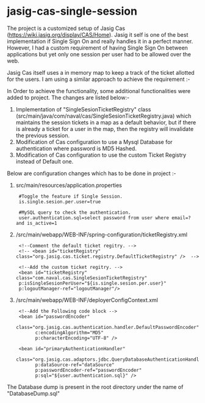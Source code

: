 # jasig-cas-single-session 

The project is a customized setup of Jasig Cas (https://wiki.jasig.org/display/CAS/Home). Jasig it self is one of the best implementation if Single Sign On and really handles it in a perfect manner. However, I had a custom requirement of having Single Sign On between applications but yet only one session per user had to be allowed over the web. 
 
Jasig Cas itself uses a in memory map to keep a track of the ticket allotted for the users. I am using a similar approach to achieve the requirement :- 
 
In Order to achieve the functionality, some additional functionalities were added to project. The changes are listed below:- 
 
1. Implementation of "SingleSesionTicketRegistry" class (src/main/java/com/naval/cas/SingleSesionTicketRegistry.java) which maintains the session tickets in a map as a default behavior, but if there is already a ticket for a user in the map, then the registry will invalidate the previous session. 
2. Modification of Cas configuration to use a Mysql Database for authentication where password is MD5 Hashed. 
3. Modification of Cas configuration to use the custom Ticket Registry instead of Default one.


Below are configuration changes which has to be done in project :-
1. src/main/resources/application.properties
	
		#Toggle the feature if Single Session.
    	is.single.sesion.per.user=true

    	#MySQL query to check the authentication.
    	user.authentication.sql=select password from user where email=? and is_active=1  
    
    
2. /src/main/webapp/WEB-INF/spring-configuration/ticketRegistry.xml

		<!--Comment the default ticket regitry. -->
		<!-- <bean id="ticketRegistry" class="org.jasig.cas.ticket.registry.DefaultTicketRegistry" />  -->
    
		<!--Add the custom ticket regitry. -->
		<bean id="ticketRegistry" class="com.naval.cas.SingleSesionTicketRegistry"  
  		p:isSingleSesionPerUser="${is.single.sesion.per.user}"
  		p:logoutManager-ref="logoutManager"/>
    
3. /src/main/webapp/WEB-INF/deployerConfigContext.xml
	
		<!--Add the Following code block -->
		<bean id="passwordEncoder"
		      class="org.jasig.cas.authentication.handler.DefaultPasswordEncoder"
		      c:encodingAlgorithm="MD5"
		      p:characterEncoding="UTF-8" />

		<bean id="primaryAuthenticationHandler"
		      class="org.jasig.cas.adaptors.jdbc.QueryDatabaseAuthenticationHandler"
		      p:dataSource-ref="dataSource"
		      p:passwordEncoder-ref="passwordEncoder"
		      p:sql="${user.authentication.sql}" />

The Database dump is present in the root directory under the name of "DatabaseDump.sql"

